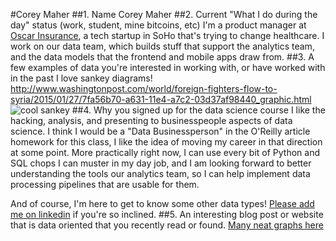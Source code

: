 #Corey Maher
##1. Name
Corey Maher
##2. Current "What I do during the day" status (work, student, mine bitcoins, etc)
I'm a product manager at [Oscar Insurance](http://www.hioscar.com/), a tech startup in SoHo that's trying to change healthcare. I work on our data team, which builds stuff that support the analytics team, and the data models that the frontend and mobile apps draw from. 
##3. A few examples of data you're interested in working with, or have worked with in the past
I love sankey diagrams! http://www.washingtonpost.com/world/foreign-fighters-flow-to-syria/2015/01/27/7fa56b70-a631-11e4-a7c2-03d37af98440_graphic.html
![cool sankey](http://img.washingtonpost.com/rf/image_982w/2010-2019/WashingtonPost/2015/01/27/Foreign/Graphics/foreignFighters-Jan14-GS.jpg)
##4. Why you signed up for the data science course
I like the hacking, analysis, and presenting to businesspeople aspects of data science. I think I would be a "Data Businessperson" in the O'Reilly article homework for this class, I like the idea of moving my career in that direction at some point. More practically right now, I can use every bit of Python and SQL chops I can muster in my day job, and I am looking forward to better understanding the tools our analytics team, so I can help implement data processing pipelines that are usable for them. 

And of course, I'm here to get to know some other data types! [Please add me on linkedin](http://linkedin.com/in/coreymaher) if you're so inclined. 
##5. An interesting blog post or website that is data oriented that you recently read or found.
[Many neat graphs here](http://www.washingtonpost.com/blogs/wonkblog/wp/2015/03/24/how-china-used-more-cement-in-3-years-than-the-u-s-did-in-the-entire-20th-century)
